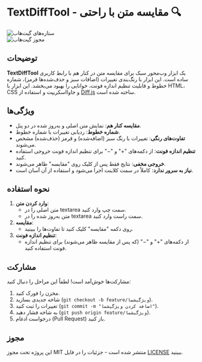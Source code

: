 # TextDiffTool - مقایسه متن با راحتی 🔍

![ستاره‌های گیت‌هاب](https://img.shields.io/github/stars/mhdi-khosravi/TextDiffTool)  
![مجوز گیت‌هاب](https://img.shields.io/github/license/mhdi-khosravi/TextDiffTool)

## توضیحات

**TextDiffTool** یک ابزار وب‌محور سبک برای مقایسه متن در کنار هم با رابط کاربری ساده است. این ابزار با رنگ‌بندی تغییرات (اضافات سبز و حذف‌شده‌ها قرمز)، شماره خطوط و قابلیت تنظیم اندازه فونت، خوانایی را بهبود می‌بخشد. این ابزار با HTML، CSS و جاوااسکریپت و استفاده از [Diff.js](https://github.com/kpdecker/jsdiff) ساخته شده است.

## ویژگی‌ها

- **مقایسه کنار هم**: نمایش متن اصلی و به‌روز شده در دو پنل.
- **شماره خطوط**: ردیابی تغییرات با شماره خطوط.
- **تفاوت‌های رنگی**: تغییرات با رنگ سبز (اضافه‌شده) و قرمز (حذف‌شده) مشخص می‌شوند.
- **تنظیم اندازه فونت**: از دکمه‌های "+" و "−" برای تنظیم اندازه فونت خروجی استفاده کنید.
- **خروجی مخفی**: نتایج فقط پس از کلیک روی "مقایسه" ظاهر می‌شوند.
- **نیاز به سرور ندارد**: کاملاً در سمت کلاینت اجرا می‌شود و استفاده از آن آسان است.

## نحوه استفاده

1. **وارد کردن متن**:
   - متن اصلی را در textarea سمت چپ وارد کنید.
   - متن به‌روز شده را در textarea سمت راست وارد کنید.
2. **مقایسه**:
   - روی دکمه "مقایسه" کلیک کنید تا تفاوت‌ها را ببینید.
3. **تنظیم اندازه فونت**:
   - از دکمه‌های "+" و "−" (که پس از مقایسه ظاهر می‌شوند) برای تنظیم اندازه فونت استفاده کنید.

## مشارکت

مشارکت‌ها خوش‌آمد است! لطفاً این مراحل را دنبال کنید:
1. مخزن را فورک کنید.
2. شاخه جدیدی بسازید (`git checkout -b feature/ویژگیشما`).
3. تغییرات را ثبت کنید (`git commit -m "اضافه کردن ویژگیشما"`).
4. به شاخه فشار دهید (`git push origin feature/ویژگیشما`).
5. درخواست ادغام (Pull Request) باز کنید.

## مجوز

این پروژه تحت مجوز MIT منتشر شده است - جزئیات را در فایل [LICENSE](LICENSE) ببینید.
